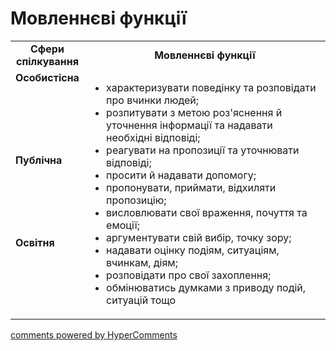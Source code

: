 <div id="hypercomments_widget" class="js-hypercomments-widget invisible"></div>

# Мовленнєві функції

<table>
  <tr>
    <td width="15%" align="center"><b>Сфери спілкування</b></td>
    <td width="85%" align="center"><b>Мовленнєві функції</b></td>
  </tr>
  <tr>
    <td width="15%" style="vertical-align:top !important;">
<b>Особистісна</b></td>
    <td width="85%" style="vertical-align:top !important;" rowspan="3">
<ul type="disc">
<li>характеризувати поведінку та розповідати про вчинки людей;</li>
<li>розпитувати з метою роз'яснення й уточнення інформації та надавати необхідні відповіді;</li>
<li>реагувати на пропозиції та уточнювати відповіді;</li>
<li>просити й надавати допомогу;</li>
<li>пропонувати, приймати, відхиляти пропозицію;</li>
<li>висловлювати свої враження, почуття та емоції;</li>
<li>аргументувати свій вибір, точку зору;</li>
<li>надавати оцінку подіям, ситуаціям, вчинкам, діям;</li>
<li>розповідати про свої захоплення;</li>
<li>обмінюватись думками з приводу подій, ситуацій тощо</li>
</ul>
</td>
  </tr>
<tr>
    <td width="15%" style="vertical-align:top !important;">
<b>Публічна</b></td>
</tr>
<tr>
    <td width="15%" style="vertical-align:top !important;">
<b>Освітня</b></td>
</tr>
</table>

<div class="js-hypercomments-container">
    <a href="http://hypercomments.com" class="hc-link" title="comments widget">comments powered by HyperComments</a>
</div>